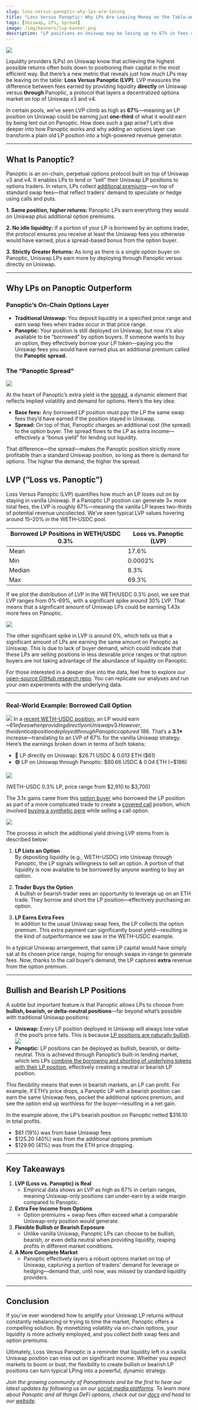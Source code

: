 ```yaml
---
slug: loss-versus-panoptic-why-lps-are-losing
title: "Loss Versus Panoptic: Why LPs Are Leaving Money on the Table—and How to Get It Back"
tags: [Uniswap, LPs, Spread]
image: /img/banners/lvp-banner.png
description: "LP positions on Uniswap may be losing up to 67% in fees compared to the same positions in Panoptic, the on-chain options layer on Uniswap."
---
```


![](./lvp-banner.png)

Liquidity providers (LPs) on Uniswap know that achieving the highest possible returns often boils down to positioning their capital in the most efficient way. But there’s a new metric that reveals just how much LPs may be leaving on the table: **Loss Versus Panoptic (LVP)**. LVP measures the difference between fees earned by providing liquidity **directly** on Uniswap versus **through** Panoptic, a protocol that layers a decentralized options market on top of Uniswap v3 and v4.

In certain pools, we’ve seen LVP climb as high as **67%**—meaning an LP position on Uniswap could be earning just **one-third** of what it would earn by being lent out on Panoptic. How does such a gap arise? Let’s dive deeper into how Panoptic works and why adding an options layer can transform a plain old LP position into a high-powered revenue generator.

----------

## What Is Panoptic?

Panoptic is an on-chain, perpetual options protocol built on top of Uniswap v3 and v4. It enables LPs to lend or “sell” their Uniswap LP positions to options traders. In return, LPs collect [additional premiums](/docs/product/streamia)—on top of standard swap fees—that reflect traders’ demand to speculate or hedge using calls and puts.

**1. Same position, higher returns:** Panoptic LPs earn everything they would on Uniswap plus additional option premiums.

**2. No idle liquidity:** If a portion of your LP is borrowed by an options trader, the protocol ensures you receive at least the Uniswap fees you otherwise would have earned, plus a spread-based bonus from the option buyer. 

**3. Strictly Greater Returns:** As long as there is a single option buyer on Panoptic, Uniswap LPs earn more by deploying through Panoptic versus directly on Uniswap.
    

----------

## Why LPs on Panoptic Outperform

### Panoptic’s On-Chain Options Layer

-   **Traditional Uniswap:** You deposit liquidity in a specified price range and earn swap fees when trades occur in that price range.
-   **Panoptic:** Your position is still deployed on Uniswap, but now it’s also available to be “borrowed” by option buyers. If someone wants to buy an option, they effectively borrow your LP token—paying you the Uniswap fees you would have earned plus an additional premium called the **Panoptic spread.**
    

### The “Panoptic Spread”

![](./01.png)

At the heart of Panoptic’s extra yield is the [spread](/docs/product/spread), a dynamic element that reflects implied volatility and demand for options. Here’s the key idea:

-   **Base fees:** Any borrowed LP position must pay the LP the same swap fees they’d have earned if the position stayed in Uniswap.
-   **Spread:** On top of that, Panoptic charges an additional cost (the spread) to the option buyer. The spread flows to the LP as extra income—effectively a “bonus yield” for lending out liquidity.
    

That difference—the spread—makes the Panoptic position strictly more profitable than a standard Uniswap position, so long as there is demand for options. The higher the demand, the higher the spread.

## LVP (“Loss vs. Panoptic”)

Loss Versus Panoptic (LVP) quantifies how much an LP loses out on by staying in vanilla Uniswap. If a Panoptic LP position can generate 3× more total fees, the LVP is roughly 67%—meaning the vanilla LP leaves two-thirds of potential revenue uncollected. We’ve seen typical LVP values hovering around 15–20% in the WETH–USDC pool.

| Borrowed LP Positions in WETH/USDC 0.3% | Loss vs. Panoptic (LVP) |
|-----------------------------------------|-------------------------|
| Mean                                    | 17.6%                   |
| Min                                     | 0.0002%                 |
| Median                                  | 8.3%                    |
| Max                                     | 69.3%                   |

If we plot the distribution of LVP in the WETH/USDC 0.3% pool, we see that LVP ranges from 0%-69%, with a significant spike around 30% LVP. That means that a significant amount of Uniswap LPs could be earning 1.43x more fees on Panoptic.

![](./02.png)

The other significant spike in LVP is around 0%, which tells us that a significant amount of LPs are earning the same amount on Panoptic as Uniswap. This is due to lack of buyer demand, which could indicate that these LPs are selling positions in less desirable price ranges or that option buyers are not taking advantage of the abundance of liquidity on Panoptic.

For those interested in a deeper dive into the data, feel free to explore our [open-source GitHub research repo](https://github.com/panoptic-labs/research/tree/main/_research-bites/20250213). You can replicate our analyses and run your own experiments with the underlying data.

----------

### Real-World Example: Borrowed Call Option

![](./03.png)
In a [recent WETH–USDC position](https://app.panoptic.xyz/positions/ethereum/0x2802fb20205003c8ad599c3a0ff?view_as=0xb15617cc71ece317e24360fc3b5643c6f5f51733&block_number=21885594), an LP would earn ~$61 in fees when providing directly on Uniswap v3. However, the identical position deployed through Panoptic captured ~$186. That’s a **3.1×** increase—translating to an LVP of 67% for the vanilla Uniswap strategy. Here’s the earnings broken down in terms of both tokens:

-   🦄 LP directly on Uniswap: $26.71 USDC & 0.013 ETH ($61)
-   🟣 LP on Uniswap through Panoptic: $80.66 USDC & 0.04 ETH (~$186)
    

![](./04.png)

(WETH-USDC 0.3% LP, price range from $2,910 to $3,700)

The 3.1x gains came from this [option buyer](https://app.panoptic.xyz/positions/ethereum/0x2802fb2080302802fb2030305002fb20603003c8ad599c3a0ff?view_as=0xfa1dfec1e8ed966c61c45797a3d58666cf2ae708&block_number=21808997) who borrowed the LP position as part of a more complicated trade to create a [covered call](/research/naked-covered-call-defi-options) position, which involved [buying a synthetic perp](/research/introduction-synthetic-perps) while selling a call option.

![](./05.png)

  

The process in which the additional yield driving LVP stems from is described below:

1.  **LP Lists an Option**  
    By depositing liquidity (e.g., WETH–USDC) into Uniswap through Panoptic, the LP signals willingness to sell an option. A portion of that liquidity is now available to be borrowed by anyone wanting to buy an option.
    
2.  **Trader Buys the Option**  
    A bullish or bearish trader sees an opportunity to leverage up on an ETH trade. They borrow and short the LP position—effectively purchasing an option.
    
3.  **LP Earns Extra Fees**  
    In addition to the usual Uniswap swap fees, the LP collects the option premium. This extra payment can significantly boost yield—resulting in the kind of outperformance we saw in the WETH–USDC example.
    

In a typical Uniswap arrangement, that same LP capital would have simply sat at its chosen price range, hoping for enough swaps in-range to generate fees. Now, thanks to the call buyer’s demand, the LP captures **extra** revenue from the option premium.

----------

## Bullish and Bearish LP Positions

A subtle but important feature is that Panoptic allows LPs to choose from **bullish, bearish, or delta-neutral positions**—far beyond what’s possible with traditional Uniswap positions:

-   **Uniswap:** Every LP position deployed in Uniswap will always lose value if the pool’s price falls. This is because [LP positions are naturally bullish](https://panoptic.xyz/blog/uniswap-lp-equals-options).
![](./06.png)
-  **Panoptic:** LP positions can be deployed as bullish, bearish, or delta-neutral. This is achieved through Panoptic’s built-in lending market, which lets LPs [combine the borrowing and shorting of underlying tokens with their LP position](https://lambert-guillaume.medium.com/how-to-deploy-delta-neutral-liquidity-in-uniswap-or-why-euler-finance-is-a-game-changer-for-lps-1d91efe1e8ac), effectively creating a neutral or bearish LP position.
    

This flexibility means that even in bearish markets, an LP can profit. For example, if ETH’s price drops, a Panoptic LP with a bearish position can earn the same Uniswap fees, pocket the additional options premium, and see the option end up worthless for the buyer—resulting in a net gain.

In the example above, the LP’s bearish position on Panoptic netted $316.10 in total profits.

-   $61 (19%) was from base Uniswap fees
-   $125.20 (40%) was from the additional options premium
-   $129.90 (41%) was from the ETH price dropping.
    

----------

## Key Takeaways

1.  **LVP (Loss vs. Panoptic) is Real**
	-   Empirical data shows an LVP as high as 67% in certain ranges, meaning Uniswap-only positions can under-earn by a wide margin compared to Panoptic.
3.  **Extra Fee Income from Options**
	-   Option premiums + swap fees often exceed what a comparable Uniswap-only position would generate.
5.  **Flexible Bullish or Bearish Exposure**
	-   Unlike vanilla Uniswap, Panoptic LPs can choose to be bullish, bearish, or even delta neutral when providing liquidity, reaping profits in different market conditions.
7.  **A More Complete Market**
	-   Panoptic effectively layers a robust options market on top of Uniswap, capturing a portion of traders’ demand for leverage or hedging—demand that, until now, was missed by standard liquidity providers.
    

----------

## Conclusion

If you’ve ever wondered how to amplify your Uniswap LP returns without constantly rebalancing or trying to time the market, Panoptic offers a compelling solution. By monetizing volatility via on-chain options, your liquidity is more actively employed, and you collect both swap fees and option premiums.

Ultimately, Loss Versus Panoptic is a reminder that liquidity left in a vanilla Uniswap position can miss out on significant income. Whether you expect markets to boom or bust, the flexibility to create bullish or bearish LP positions can turn typical LPing into a powerful, dynamic strategy.

*Join the growing community of Panoptimists and be the first to hear our latest updates by following us on our [social media platforms](https://links.panoptic.xyz/all). To learn more about Panoptic and all things DeFi options, check out our [docs](https://panoptic.xyz/docs/intro) and head to our [website](https://panoptic.xyz/).*
